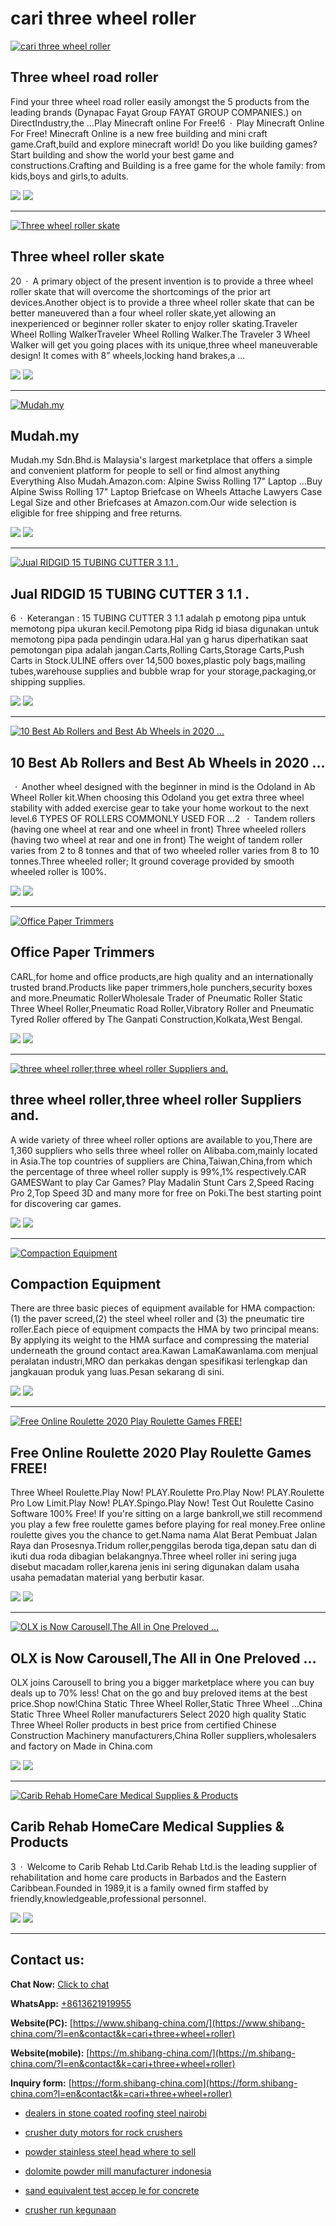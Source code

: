 # cari three wheel roller

<a href="https://swt.shibang-china.com/?l=en&img&k=cari+three+wheel+roller" target="_blank">![cari three wheel roller](http://static.shibang-china.com/all-800x300/148.jpg)</a>

## Three wheel road roller
Find your three wheel road roller easily amongst the 5 products from the leading brands (Dynapac Fayat Group FAYAT GROUP COMPANIES.) on DirectIndustry,the …Play Minecraft online For Free!6&ensp;&#0183;&ensp;Play Minecraft Online For Free! Minecraft Online is a new free building and mini craft game.Craft,build and explore minecraft world! Do you like building games? Start building and show the world your best game and constructions.Crafting and Building is a free game for the whole family: from kids,boys and girls,to adults.


<a href="https://whatsapp.shibangsoft.com/WhatsApp.php" target="_blank" title="WhatsApp">![](http://static.shibang-china.com/icon/whatsapp.png)</a> <a href="https://swt.shibang-china.com/?l=en&icon&k=cari+three+wheel+roller" target="_blank">![](http://static.shibang-china.com/icon/chat-en.png)</a>

---

<a href="https://swt.shibang-china.com/?l=en&img&k=cari+three+wheel+roller" target="_blank">![Three wheel roller skate](http://static.shibang-china.com/all-800x300/1462.jpg)</a>

## Three wheel roller skate
20&ensp;&#0183;&ensp;A primary object of the present invention is to provide a three wheel roller skate that will overcome the shortcomings of the prior art devices.Another object is to provide a three wheel roller skate that can be better maneuvered than a four wheel roller skate,yet allowing an inexperienced or beginner roller skater to enjoy roller skating.Traveler Wheel Rolling WalkerTraveler Wheel Rolling Walker.The Traveler 3 Wheel Walker will get you going places with its unique,three wheel maneuverable design! It comes with 8” wheels,locking hand brakes,a …


<a href="https://whatsapp.shibangsoft.com/WhatsApp.php" target="_blank" title="WhatsApp">![](http://static.shibang-china.com/icon/whatsapp.png)</a> <a href="https://swt.shibang-china.com/?l=en&icon&k=cari+three+wheel+roller" target="_blank">![](http://static.shibang-china.com/icon/chat-en.png)</a>

---

<a href="https://swt.shibang-china.com/?l=en&img&k=cari+three+wheel+roller" target="_blank">![Mudah.my](http://static.shibang-china.com/all-800x300/410.jpg)</a>

## Mudah.my
Mudah.my Sdn.Bhd.is Malaysia's largest marketplace that offers a simple and convenient platform for people to sell or find almost anything Everything Also Mudah.Amazon.com: Alpine Swiss Rolling 17&quot; Laptop …Buy Alpine Swiss Rolling 17&quot; Laptop Briefcase on Wheels Attache Lawyers Case Legal Size and other Briefcases at Amazon.com.Our wide selection is eligible for free shipping and free returns.


<a href="https://whatsapp.shibangsoft.com/WhatsApp.php" target="_blank" title="WhatsApp">![](http://static.shibang-china.com/icon/whatsapp.png)</a> <a href="https://swt.shibang-china.com/?l=en&icon&k=cari+three+wheel+roller" target="_blank">![](http://static.shibang-china.com/icon/chat-en.png)</a>

---

<a href="https://swt.shibang-china.com/?l=en&img&k=cari+three+wheel+roller" target="_blank">![Jual RIDGID 15 TUBING CUTTER 3 1.1 .](http://static.shibang-china.com/all-800x300/1216.jpg)</a>

## Jual RIDGID 15 TUBING CUTTER 3 1.1 .
6&ensp;&#0183;&ensp;Keterangan : 15 TUBING CUTTER 3 1.1 adalah p emotong pipa untuk memotong pipa ukuran kecil.Pemotong pipa Ridg id biasa digunakan untuk memotong pipa pada pendingin udara.Hal yan g harus diperhatikan saat pemotongan pipa adalah jangan.Carts,Rolling Carts,Storage Carts,Push Carts in Stock.ULINE offers over 14,500 boxes,plastic poly bags,mailing tubes,warehouse supplies and bubble wrap for your storage,packaging,or shipping supplies.


<a href="https://whatsapp.shibangsoft.com/WhatsApp.php" target="_blank" title="WhatsApp">![](http://static.shibang-china.com/icon/whatsapp.png)</a> <a href="https://swt.shibang-china.com/?l=en&icon&k=cari+three+wheel+roller" target="_blank">![](http://static.shibang-china.com/icon/chat-en.png)</a>

---

<a href="https://swt.shibang-china.com/?l=en&img&k=cari+three+wheel+roller" target="_blank">![10 Best Ab Rollers and Best Ab Wheels in 2020 …](http://static.shibang-china.com/all-800x300/629.jpg)</a>

## 10 Best Ab Rollers and Best Ab Wheels in 2020 …
&ensp;&#0183;&ensp;Another wheel designed with the beginner in mind is the Odoland in Ab Wheel Roller kit.When choosing this Odoland you get extra three wheel stability with added exercise gear to take your home workout to the next level.6 TYPES OF ROLLERS COMMONLY USED FOR …2 &ensp;&#0183;&ensp;Tandem rollers (having one wheel at rear and one wheel in front) Three wheeled rollers (having two wheel at rear and one in front) The weight of tandem roller varies from 2 to 8 tonnes and that of two wheeled roller varies from 8 to 10 tonnes.Three wheeled roller; It ground coverage provided by smooth wheeled roller is 100%.


<a href="https://whatsapp.shibangsoft.com/WhatsApp.php" target="_blank" title="WhatsApp">![](http://static.shibang-china.com/icon/whatsapp.png)</a> <a href="https://swt.shibang-china.com/?l=en&icon&k=cari+three+wheel+roller" target="_blank">![](http://static.shibang-china.com/icon/chat-en.png)</a>

---

<a href="https://swt.shibang-china.com/?l=en&img&k=cari+three+wheel+roller" target="_blank">![Office Paper Trimmers](http://static.shibang-china.com/all-800x300/1313.jpg)</a>

## Office Paper Trimmers
CARL,for home and office products,are high quality and an internationally trusted brand.Products like paper trimmers,hole punchers,security boxes and more.Pneumatic RollerWholesale Trader of Pneumatic Roller Static Three Wheel Roller,Pneumatic Road Roller,Vibratory Roller and Pneumatic Tyred Roller offered by The Ganpati Construction,Kolkata,West Bengal.


<a href="https://whatsapp.shibangsoft.com/WhatsApp.php" target="_blank" title="WhatsApp">![](http://static.shibang-china.com/icon/whatsapp.png)</a> <a href="https://swt.shibang-china.com/?l=en&icon&k=cari+three+wheel+roller" target="_blank">![](http://static.shibang-china.com/icon/chat-en.png)</a>

---

<a href="https://swt.shibang-china.com/?l=en&img&k=cari+three+wheel+roller" target="_blank">![three wheel roller,three wheel roller Suppliers and.](http://static.shibang-china.com/all-800x300/877.jpg)</a>

## three wheel roller,three wheel roller Suppliers and.
A wide variety of three wheel roller options are available to you,There are 1,360 suppliers who sells three wheel roller on Alibaba.com,mainly located in Asia.The top countries of suppliers are China,Taiwan,China,from which the percentage of three wheel roller supply is 99%,1% respectively.CAR GAMESWant to play Car Games? Play Madalin Stunt Cars 2,Speed Racing Pro 2,Top Speed 3D and many more for free on Poki.The best starting point for discovering car games.


<a href="https://whatsapp.shibangsoft.com/WhatsApp.php" target="_blank" title="WhatsApp">![](http://static.shibang-china.com/icon/whatsapp.png)</a> <a href="https://swt.shibang-china.com/?l=en&icon&k=cari+three+wheel+roller" target="_blank">![](http://static.shibang-china.com/icon/chat-en.png)</a>

---

<a href="https://swt.shibang-china.com/?l=en&img&k=cari+three+wheel+roller" target="_blank">![Compaction Equipment](http://static.shibang-china.com/all-800x300/1427.jpg)</a>

## Compaction Equipment
There are three basic pieces of equipment available for HMA compaction: (1) the paver screed,(2) the steel wheel roller and (3) the pneumatic tire roller.Each piece of equipment compacts the HMA by two principal means: By applying its weight to the HMA surface and compressing the material underneath the ground contact area.Kawan LamaKawanlama.com menjual peralatan industri,MRO dan perkakas dengan spesifikasi terlengkap dan jangkauan produk yang luas.Pesan sekarang di sini.


<a href="https://whatsapp.shibangsoft.com/WhatsApp.php" target="_blank" title="WhatsApp">![](http://static.shibang-china.com/icon/whatsapp.png)</a> <a href="https://swt.shibang-china.com/?l=en&icon&k=cari+three+wheel+roller" target="_blank">![](http://static.shibang-china.com/icon/chat-en.png)</a>

---

<a href="https://swt.shibang-china.com/?l=en&img&k=cari+three+wheel+roller" target="_blank">![Free Online Roulette 2020 Play Roulette Games FREE!](http://static.shibang-china.com/all-800x300/178.jpg)</a>

## Free Online Roulette 2020 Play Roulette Games FREE!
Three Wheel Roulette.Play Now! PLAY.Roulette Pro.Play Now! PLAY.Roulette Pro Low Limit.Play Now! PLAY.Spingo.Play Now! Test Out Roulette Casino Software 100% Free! If you're sitting on a large bankroll,we still recommend you play a few free roulette games before playing for real money.Free online roulette gives you the chance to get.Nama nama Alat Berat Pembuat Jalan Raya dan Prosesnya.Tridum roller,penggilas beroda tiga,depan satu dan di ikuti dua roda dibagian belakangnya.Three wheel roller ini sering juga disebut macadam roller,karena jenis ini sering digunakan dalam usaha usaha pemadatan material yang berbutir kasar.


<a href="https://whatsapp.shibangsoft.com/WhatsApp.php" target="_blank" title="WhatsApp">![](http://static.shibang-china.com/icon/whatsapp.png)</a> <a href="https://swt.shibang-china.com/?l=en&icon&k=cari+three+wheel+roller" target="_blank">![](http://static.shibang-china.com/icon/chat-en.png)</a>

---

<a href="https://swt.shibang-china.com/?l=en&img&k=cari+three+wheel+roller" target="_blank">![OLX is Now Carousell,The All in One Preloved …](http://static.shibang-china.com/all-800x300/439.jpg)</a>

## OLX is Now Carousell,The All in One Preloved …
OLX joins Carousell to bring you a bigger marketplace where you can buy deals up to 70% less! Chat on the go and buy preloved items at the best price.Shop now!China Static Three Wheel Roller,Static Three Wheel …China Static Three Wheel Roller manufacturers Select 2020 high quality Static Three Wheel Roller products in best price from certified Chinese Construction Machinery manufacturers,China Roller suppliers,wholesalers and factory on Made in China.com


<a href="https://whatsapp.shibangsoft.com/WhatsApp.php" target="_blank" title="WhatsApp">![](http://static.shibang-china.com/icon/whatsapp.png)</a> <a href="https://swt.shibang-china.com/?l=en&icon&k=cari+three+wheel+roller" target="_blank">![](http://static.shibang-china.com/icon/chat-en.png)</a>

---

<a href="https://swt.shibang-china.com/?l=en&img&k=cari+three+wheel+roller" target="_blank">![Carib Rehab HomeCare Medical Supplies &amp; Products](http://static.shibang-china.com/all-800x300/871.jpg)</a>

## Carib Rehab HomeCare Medical Supplies &amp; Products
3&ensp;&#0183;&ensp;Welcome to Carib Rehab Ltd.Carib Rehab Ltd.is the leading supplier of rehabilitation and home care products in Barbados and the Eastern Caribbean.Founded in 1989,it is a family owned firm staffed by friendly,knowledgeable,professional personnel.

<a href="https://whatsapp.shibangsoft.com/WhatsApp.php" target="_blank" title="WhatsApp">![](http://static.shibang-china.com/icon/whatsapp.png)</a> <a href="https://swt.shibang-china.com/?l=en&icon&k=cari+three+wheel+roller" target="_blank">![](http://static.shibang-china.com/icon/chat-en.png)</a>

---
## Contact us:

**Chat Now:** [Click to chat](https://swt.shibang-china.com?l=en&contact&k=cari+three+wheel+roller)

**WhatsApp:**  [+8613621919955](https://whatsapp.shibangsoft.com/WhatsApp.php)

**Website(PC):** [https://www.shibang-china.com/](https://www.shibang-china.com/?l=en&contact&k=cari+three+wheel+roller)

**Website(mobile):** [https://m.shibang-china.com/](https://m.shibang-china.com/?l=en&contact&k=cari+three+wheel+roller)

**Inquiry form:** [https://form.shibang-china.com](https://form.shibang-china.com?l=en&contact&k=cari+three+wheel+roller)

* [dealers in stone coated roofing steel nairobi](../153/dealers%20in%20stone%20coated%20roofing%20steel%20nairobi.md)

* [crusher duty motors for rock crushers](../156/crusher%20duty%20motors%20for%20rock%20crushers.md)

* [powder stainless steel head where to sell](../157/powder%20stainless%20steel%20head%20where%20to%20sell.md)

* [dolomite powder mill manufacturer indonesia](../156/dolomite%20powder%20mill%20manufacturer%20indonesia.md)

* [sand equivalent test accep le for concrete](../152/sand%20equivalent%20test%20accep%20le%20for%20concrete.md)

* [crusher run kegunaan](../160/crusher%20run%20kegunaan.md)